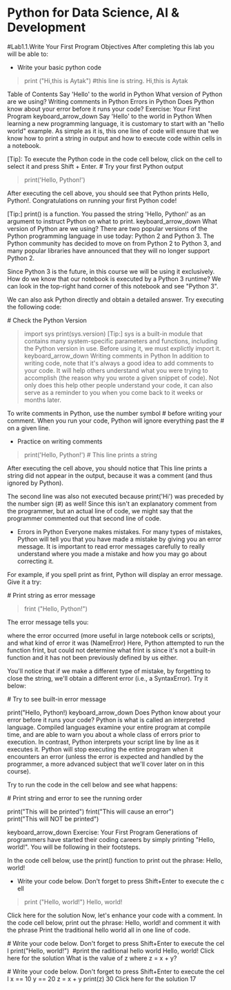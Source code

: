 # Python for Data Science, AI & Development

#Lab1.1.Write Your First Program
Objectives
After completing this lab you will be able to: 
- Write your basic python code

>print ("Hi,this is Aytak") #this line is string.
>Hi,this is Aytak

Table of Contents
Say 'Hello' to the world in Python
What version of Python are we using?
Writing comments in Python
Errors in Python
Does Python know about your error before it runs your code?
Exercise: Your First Program
keyboard_arrow_down
Say 'Hello' to the world in Python
When learning a new programming language, it is customary to start with an "hello world" example. As simple as it is, this one line of code will ensure that we know how to print a string in output and how to execute code within cells in a notebook.

[Tip]: To execute the Python code in the code cell below, click on the cell to select it and press Shift + Enter.
# Try your first Python output

>print('Hello, Python!')

After executing the cell above, you should see that Python prints Hello, Python!. Congratulations on running your first Python code!

[Tip:] print() is a function. You passed the string 'Hello, Python!' as an argument to instruct Python on what to print.
keyboard_arrow_down
What version of Python are we using?
There are two popular versions of the Python programming language in use today: Python 2 and Python 3. The Python community has decided to move on from Python 2 to Python 3, and many popular libraries have announced that they will no longer support Python 2.

Since Python 3 is the future, in this course we will be using it exclusively. How do we know that our notebook is executed by a Python 3 runtime? We can look in the top-right hand corner of this notebook and see "Python 3".

We can also ask Python directly and obtain a detailed answer. Try executing the following code:

# Check the Python Version

>import sys
>print(sys.version)
[Tip:] sys is a built-in module that contains many system-specific parameters and functions, including the Python version in use. Before using it, we must explictly import it.
keyboard_arrow_down
Writing comments in Python
In addition to writing code, note that it's always a good idea to add comments to your code. It will help others understand what you were trying to accomplish (the reason why you wrote a given snippet of code). Not only does this help other people understand your code, it can also serve as a reminder to you when you come back to it weeks or months later.

To write comments in Python, use the number symbol # before writing your comment. When you run your code, Python will ignore everything past the # on a given line.

- Practice on writing comments

>print('Hello, Python!') # This line prints a string

After executing the cell above, you should notice that This line prints a string did not appear in the output, because it was a comment (and thus ignored by Python).

The second line was also not executed because print('Hi') was preceded by the number sign (#) as well! Since this isn't an explanatory comment from the programmer, but an actual line of code, we might say that the programmer commented out that second line of code.

- Errors in Python
Everyone makes mistakes. For many types of mistakes, Python will tell you that you have made a mistake by giving you an error message. It is important to read error messages carefully to really understand where you made a mistake and how you may go about correcting it.

For example, if you spell print as frint, Python will display an error message. Give it a try:

# Print string as error message

>frint ("Hello, Python!")

The error message tells you:

where the error occurred (more useful in large notebook cells or scripts), and
what kind of error it was (NameError)
Here, Python attempted to run the function frint, but could not determine what frint is since it's not a built-in function and it has not been previously defined by us either.

You'll notice that if we make a different type of mistake, by forgetting to close the string, we'll obtain a different error (i.e., a SyntaxError). Try it below:

# Try to see built-in error message

print("Hello, Python!)
keyboard_arrow_down
Does Python know about your error before it runs your code?
Python is what is called an interpreted language. Compiled languages examine your entire program at compile time, and are able to warn you about a whole class of errors prior to execution. In contrast, Python interprets your script line by line as it executes it. Python will stop executing the entire program when it encounters an error (unless the error is expected and handled by the programmer, a more advanced subject that we'll cover later on in this course).

Try to run the code in the cell below and see what happens:

# Print string and error to see the running order

print("This will be printed")
frint("This will cause an error")
print("This will NOT be printed")

keyboard_arrow_down
Exercise: Your First Program
Generations of programmers have started their coding careers by simply printing "Hello, world!". You will be following in their footsteps.

In the code cell below, use the print() function to print out the phrase: Hello, world!

- Write your code below. Don't forget to press Shift+Enter to execute the cell
>print ("Hello, world!")
>Hello, world!
>
Click here for the solution
Now, let's enhance your code with a comment. In the code cell below, print out the phrase: Hello, world! and comment it with the phrase Print the traditional hello world all in one line of code.

# Write your code below. Don't forget to press Shift+Enter to execute the cell
print("Hello, world!")  #print the raditional hello world
Hello, world!
Click here for the solution
What is the value of z where z = x + y?

# Write your code below. Don't forget to press Shift+Enter to execute the cell
x == 10
y == 20
z = x + y
print(z)
30
Click here for the solution
17
